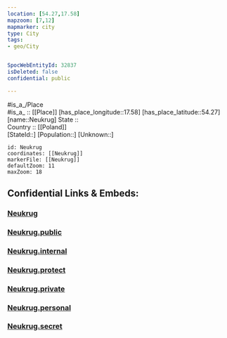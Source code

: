 ```yaml
---
location: [54.27,17.58] 
mapzoom: [7,12] 
mapmarker: city 
type: City
tags:
- geo/City


SpocWebEntityId: 32837
isDeleted: false
confidential: public

---
```

#is_a_/Place  
#is_a_ :: [[Place]] 
[has_place_longitude::17.58] 
[has_place_latitude::54.27] 
[name::Neukrug] 
State ::  
Country :: [[Poland]]  
[StateId::] 
[Population::] 
[Unknown::] 


```leaflet
id: Neukrug
coordinates: [[Neukrug]] 
markerFile: [[Neukrug]] 
defaultZoom: 11 
maxZoom: 18
```


## Confidential Links & Embeds: 

### [Neukrug](/_Standards/Earth/Continent/Europe/Europe~East/Poland/Provinces~Poland/Pomeranian/City/Neukrug.md) 

### [Neukrug.public](/_public/Earth/Continent/Europe/Europe~East/Poland/Provinces~Poland/Pomeranian/City/Neukrug.public.md) 

### [Neukrug.internal](/_internal/Earth/Continent/Europe/Europe~East/Poland/Provinces~Poland/Pomeranian/City/Neukrug.internal.md) 

### [Neukrug.protect](/_protect/Earth/Continent/Europe/Europe~East/Poland/Provinces~Poland/Pomeranian/City/Neukrug.protect.md) 

### [Neukrug.private](/_private/Earth/Continent/Europe/Europe~East/Poland/Provinces~Poland/Pomeranian/City/Neukrug.private.md) 

### [Neukrug.personal](/_personal/Earth/Continent/Europe/Europe~East/Poland/Provinces~Poland/Pomeranian/City/Neukrug.personal.md) 

### [Neukrug.secret](/_secret/Earth/Continent/Europe/Europe~East/Poland/Provinces~Poland/Pomeranian/City/Neukrug.secret.md)


